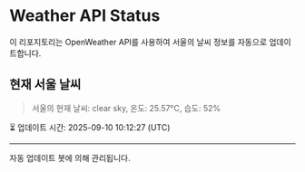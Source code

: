 
# Weather API Status

이 리포지토리는 OpenWeather API를 사용하여 서울의 날씨 정보를 자동으로 업데이트합니다.

## 현재 서울 날씨
> 서울의 현재 날씨: clear sky, 온도: 25.57°C, 습도: 52%

⏳ 업데이트 시간: 2025-09-10 10:12:27 (UTC)

---
자동 업데이트 봇에 의해 관리됩니다.
